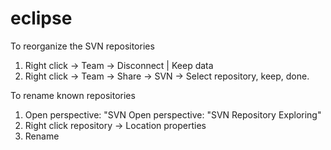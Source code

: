 # eclipse

To reorganize the SVN repositories

1. Right click -> Team -> Disconnect | Keep data
2. Right click -> Team -> Share -> SVN -> Select repository, keep, done.

To rename known repositories

1. Open perspective: "SVN Open perspective: "SVN Repository Exploring"
2. Right click repository -> Location properties
3. Rename
